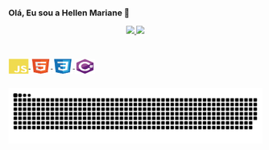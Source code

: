 ###     Olá, Eu sou a Hellen Mariane 👋

<div align="center">
  <a href="https://github.com/MaryReis11">
  <img height="160em" src="https://github-readme-stats.vercel.app/api?username=MaryReis11&show_icons=true&theme=dracula&include_all_commits=true&count_private=true"/>
  <img height="160em" src="https://github-readme-stats.vercel.app/api/top-langs/?username=MaryReis11&layout=compact&langs_count=7&theme=dracula"/>
</div>
  
##
  
<div style="display: inline_block"><br>
  <img align="center" height="30" width="40" src="https://raw.githubusercontent.com/devicons/devicon/master/icons/javascript/javascript-plain.svg">
  <img align="center" height="30" width="40" src="https://raw.githubusercontent.com/devicons/devicon/master/icons/html5/html5-original.svg">
  <img align="center" height="30" width="40" src="https://raw.githubusercontent.com/devicons/devicon/master/icons/css3/css3-original.svg"> 
  <img align="center" height="30" width="40" src="https://raw.githubusercontent.com/devicons/devicon/master/icons/csharp/csharp-original.svg">
</div>
  
##
  
![Snake animation](https://github.com/MaryReis11/MaryReis11/blob/output/github-contribution-grid-snake.svg)  
